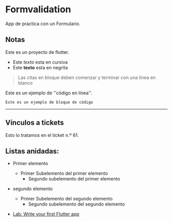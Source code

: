 # Formvalidation

App de practica con un Formulario.

## Notas

Este es un proyecto de flutter.

- Este _texto_ esta en cursiva
- Este **texto** esta en negrita

> Las citas en bloque deben comenzar y terminar con una línea en blanco

Este es un ejemplo de ''código en línea''.

```
Este es un ejemplo de bloque de código
```

---

## Vínculos a tickets

Esto lo tratamos en el ticket n.º 61.

## Listas anidadas:

- Primer elemento
  - Primer Subelemento del primer elemento
	- Segundo subelemento del primer elemento
- segundo elemento
  - Primer Subelemento del segundo elemento
	- Segundo subelemento del segundo elemento

- [Lab: Write your first Flutter app](https://flutter.dev/docs/get-started/codelab)
